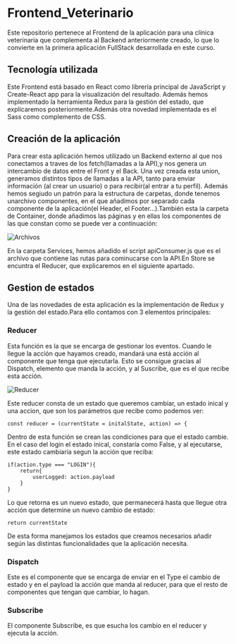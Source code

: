 # Frontend_Veterinario

Este repositorio pertenece al Frontend de la aplicación para una clínica veterinaria que complementa al Backend anteriormente creado, lo que lo convierte en la primera aplicación FullStack desarrollada en este curso.

## Tecnología utilizada

Este Frontend está basado en React como librería principal de JavaScript y Create-React app para la visualización del resultado. Además hemos implementado la herramienta Redux para la gestión del estado, que explicaremos posteriormente.Además otra novedad implementada es el Sass como complemento de CSS.

## Creación de la aplicación

Para crear esta aplicación hemos utilizado un Backend externo al que nos conectamos a traves de los fetch(llamadas a la API),y nos genera un intercambio de datos entre el Front y el Back. Una vez creada esta union, generamos distintos tipos de llamadas a la API, tanto para enviar información (al crear un usuario) o para recibir(al entrar a tu perfil). 
Además hemos segiudo un patrón para la estructura de carpetas, donde tenemos unarchivo componentes, en el que añadimos por separado cada componente de la aplicación(el Header, el Footer...).También esta la carpeta de Container, donde añadimos las páginas y en ellas los componentes de las que constan como se puede ver a continuación:

![Archivos](https://github.com/RaulhSanchez/e-comerce/blob/master/Files.png)

En la carpeta Services, hemos añadido el script apiConsumer.js que es el archivo que contiene las rutas para cominucarse con la API.En Store se encuntra el Reducer, que explicaremos en el siguiente apartado.

## Gestion de estados

Una de las novedades de esta aplicación es la implementación de Redux y la gestión del estado.Para ello contamos con 3 elementos principales:

### Reducer

Esta función es la que se encarga de gestionar los eventos. Cuando le llegue la acción que hayamos creado, mandará una está acción al componente que tenga que ejecutarla. Esto se consigue gracias al Dispatch, elemento que manda la acción, y al Suscribe, que es el que recibe esta acción.

![Reducer](https://github.com/RaulhSanchez/e-comerce/blob/master/Reducer.png)

Este  reducer consta de un estado que queremos cambiar, un estado inical y una accion, que son los parámetros que recibe como podemos ver:


    const reducer = (currentState = initalState, action) => {
    
Dentro de esta función se crean las condiciones para que  el estado cambie. En el caso del login el estado inical, constaría como False, y al ejecutarse, este estado cambiaría segun la acción que reciba:

    if(action.type === "LOGIN"){
        return{
            userLogged: action.payload
        }
    }
    
Lo que retorna es un nuevo estado, que permanecerá hasta que llegue otra acción que determine un nuevo cambio de estado:

    return currentState
    
    
De esta forma manejamos los estados que creamos necesarios añadir según las distintas funcionalidades que la aplicación necesita.


### Dispatch

Este es el componente que se encarga de enviar en el Type el cambio de estado y en el payload la acción que manda al reducer, para que el resto de componentes que tengan que cambiar, lo hagan.


### Subscribe

El componente Subscribe, es que esucha los cambio en el reducer y ejecuta la acción.
